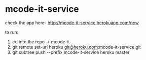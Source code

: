 mcode-it-service
================

check the app here-
http://mcode-it-service.herokuapp.com/now


to run:
1. cd into the repo -> mcode-it
2. git remote set-url heroku git@heroku.com:mcode-it-service.git
3. git subtree push --prefix mcode-it-service heroku master